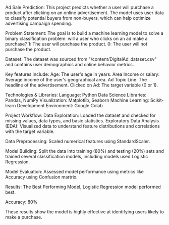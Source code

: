 
Ad Sale Prediction: 
This project predicts whether a user will purchase a product after clicking on an online advertisement. The model uses user data to classify potential buyers from non-buyers, which can help optimize advertising campaign spending.

Problem Statement:
The goal is to build a machine learning model to solve a binary classification problem: will a user who clicks on an ad make a purchase?
1: The user will purchase the product.
0: The user will not purchase the product.

Dataset:
The dataset was sourced from "/content/DigitalAd_dataset.csv" and contains user demographics and online behavior metrics.

Key features include:
Age: The user's age in years.
Area Income or salary: Average income of the user's geographical area.
Ad Topic Line: The headline of the advertisement.
Clicked on Ad: The target variable (0 or 1).

Technologies & Libraries:
Language: Python
Data Science Libraries: Pandas, NumPy
Visualization: Matplotlib, Seaborn
Machine Learning: Scikit-learn
Development Environment: Google Colab

 Project Workflow:
Data Exploration: Loaded the dataset and checked for missing values, data types, and basic statistics.
Exploratory Data Analysis (EDA): Visualized data to understand feature distributions and correlations with the target variable.

Data Preprocessing:
Scaled numerical features using StandardScaler.

Model Building: Split the data into training (80%) and testing (20%) sets and trained several classification models, including  models  used Logistic Regression.

Model Evaluation: Assessed model performance using metrics like Accuracy using Confusion martrix.

Results:
The  Best Performing Model, Logistic Regression model performed best.

Accuracy: 80%

These results show the model is highly effective at identifying users likely to make a purchase.


